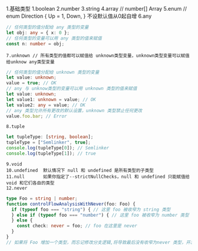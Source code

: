 [](https://juejin.cn/post/6844904182843965453)
[](https://basarat.gitbook.io/typescript/type-system/typeguard)
[](https://www.typescriptlang.org/docs/handbook/2/basic-types.html)

1.基础类型
    1.boolean
    2.number
    3.string
    4.array // number[] Array<number>
    5.enum  // enum Direction { Up = 1, Down, } 不设默认值从0起自增
    6.any  
```ts
// 任何类型的值分配给 any 类型的变量
let obj: any = { x: 0 };
// 任何类型的变量可以用 any 类型的值来赋值
const n: number = obj;
```
    7.unknown // 所有类型的值都可以赋值给 unknown类型变量，unknown类型变量可以赋值给unknow any类型变量
```ts
// 任何类型的值分配给 unknown 类型的变量
let value: unknown;
value = true; // OK
// any 与 unknow类型的变量可以用 unknown 类型的值来赋值
let value: unknown;
let value1: unknown = value; // OK
let value2: any = value; // OK
// any 类型允许所有更改的默认设置，unknown 类型禁止任何更改
value.foo.bar; // Error
```
    8.tuple
```ts
let tupleType: [string, boolean];
tupleType = ["Semlinker", true];
console.log(tupleType[0]); // Semlinker
console.log(tupleType[1]); // true
```
    9.void 
    10.undefined  默认情况下 null 和 undefined 是所有类型的子类型
    11.null       如果你指定了--strictNullChecks，null 和 undefined 只能赋值给 void 和它们各自的类型
    12.never
```ts
type Foo = string | number;
function controlFlowAnalysisWithNever(foo: Foo) {
  if (typeof foo === "string") { // 这里 foo 被收窄为 string 类型
  } else if (typeof foo === "number") { // 这里 foo 被收窄为 number 类型
  } else {
    const check: never = foo; // foo 在这里是 never
  }
}
// 如果将 Foo 增加一个类型，而忘记修改分支逻辑,将导致最后没有收窄为never 类型，开发者得到编译错误的提示
```
